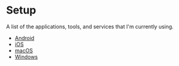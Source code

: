# Setup

A list of the applications, tools, and services that I'm currently using.

-   [Android][1]
-   [iOS][2]
-   [macOS][3]
-   [Windows][4]


[1]:	android.md
[2]:	ios.md
[3]:	macos.md
[4]:	windows.md